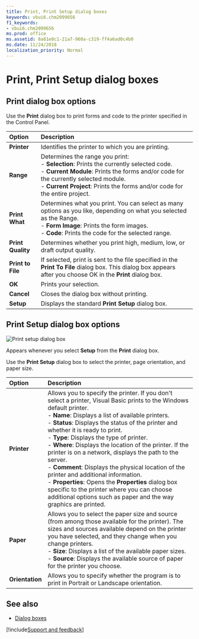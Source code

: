 ```yaml
---
title: Print, Print Setup dialog boxes
keywords: vbui6.chm2099656
f1_keywords:
- vbui6.chm2099656
ms.prod: office
ms.assetid: 8a81e8c1-21a7-960a-c319-ff4a6ad0c4b0
ms.date: 11/24/2018
localization_priority: Normal
---
```



# Print, Print Setup dialog boxes

## Print dialog box options

Use the **Print** dialog box to print forms and code to the printer specified in the Control Panel.

|Option|Description|
|:-----|:----------|
|**Printer** |Identifies the printer to which you are printing.|
|**Range**|Determines the range you print:<br/>- **Selection**: Prints the currently selected code.<br/>- **Current Module**: Prints the forms and/or code for the currently selected module.<br/>- **Current Project**: Prints the forms and/or code for the entire project.|
|**Print What**|Determines what you print. You can select as many options as you like, depending on what you selected as the Range.<br/>- **Form Image**: Prints the form images.<br/>- **Code**: Prints the code for the selected range.|
|**Print Quality**|Determines whether you print high, medium, low, or draft output quality.|
|**Print to File**|If selected, print is sent to the file specified in the **Print To File** dialog box. This dialog box appears after you choose OK in the **Print** dialog box.|
|**OK**|Prints your selection.|
|**Cancel**|Closes the dialog box without printing.|
|**Setup**|Displays the standard **Print Setup** dialog box.|


## Print Setup dialog box options

![Print setup dialog box](../../../images/prntset_ZA01201642.gif)

Appears whenever you select **Setup** from the **Print** dialog box.

Use the **Print Setup** dialog box to select the printer, page orientation, and paper size.

|Option|Description|
|:-----|:----------|
|**Printer**|Allows you to specify the printer. If you don't select a printer, Visual Basic prints to the Windows default printer.<br/>- **Name**: Displays a list of available printers.<br/>- **Status**: Displays the status of the printer and whether it is ready to print.<br/>- **Type**: Displays the type of printer.<br/>- **Where**: Displays the location of the printer. If the printer is on a network, displays the path to the server.<br/>- **Comment**: Displays the physical location of the printer and additional information.<br/>- **Properties**: Opens the **Properties** dialog box specific to the printer where you can choose additional options such as paper and the way graphics are printed.|
|**Paper**|Allows you to select the paper size and source (from among those available for the printer). The sizes and sources available depend on the printer you have selected, and they change when you change printers.<br/>- **Size**: Displays a list of the available paper sizes.<br/>- **Source**: Displays the available source of paper for the printer you choose.|
|**Orientation**|Allows you to specify whether the program is to print in Portrait or Landscape orientation.|


## See also

- [Dialog boxes](../dialog-boxes.md)

[!include[Support and feedback](~/includes/feedback-boilerplate.md)]